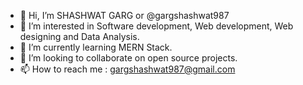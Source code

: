- 👋 Hi, I’m SHASHWAT GARG or @gargshashwat987
- 👀 I’m interested in Software development, Web development, Web designing and  Data Analysis. 
- 🌱 I’m currently learning MERN Stack. 
- 💞️ I’m looking to collaborate on open source projects. 
- 📫 How to reach me : gargshashwat987@gmail.com

<!---
gargshashwat987/gargshashwat987 is a ✨ special ✨ repository because its `README.md` (this file) appears on your GitHub profile.
You can click the Preview link to take a look at your changes.
--->
